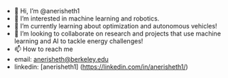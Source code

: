 - 👋 Hi, I’m @anerisheth1
- 👀 I’m interested in machine learning and robotics.
- 🌱 I’m currently learning about optimization and autonomous vehicles!
- 💞️ I’m looking to collaborate on research and projects that use machine learning and AI to tackle energy challenges!
- 📫 How to reach me 
-   email: anerisheth@berkeley.edu
-   linkedin: [anerisheth1] (https://linkedin.com/in/anerisheth1/)

<!---
anerisheth1/anerisheth1 is a ✨ special ✨ repository because its `README.md` (this file) appears on your GitHub profile.
You can click the Preview link to take a look at your changes.
--->

